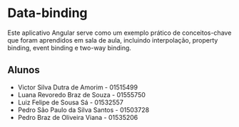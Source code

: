 # Data-binding

Este aplicativo Angular serve como um exemplo prático de conceitos-chave que foram aprendidos em sala de aula, incluindo interpolação, property binding, event binding e two-way binding.

## Alunos

* Victor Silva Dutra de Amorim - 01515499
* Luana Revoredo Braz de Souza - 01555750
* Luiz Felipe de Sousa Sá - 01532557
* Pedro São Paulo da Silva Santos - 01503728
* Pedro Braz de Oliveira Viana - 01535206

